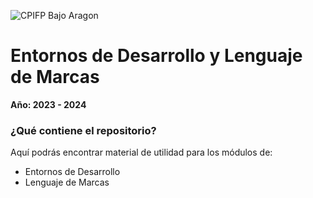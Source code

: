 ![CPIFP Bajo Aragon](https://cpifpbajoaragon.com/wp-content/uploads/2017/06/cropped-logo-cpifp-fp-1.png)
# Entornos de Desarrollo y Lenguaje de Marcas
**Año: 2023 - 2024** 

### ¿Qué contiene el repositorio?
Aquí podrás encontrar material de utilidad para los módulos de:
- Entornos de Desarrollo
- Lenguaje de Marcas

